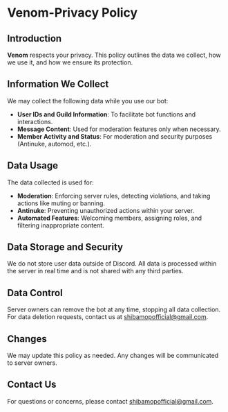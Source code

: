 # Venom-Privacy Policy



## Introduction

**Venom** respects your privacy. This policy outlines the data we collect, how we use it, and how we ensure its protection.

## Information We Collect

We may collect the following data while you use our bot:
- **User IDs and Guild Information**: To facilitate bot functions and interactions.
- **Message Content**: Used for moderation features only when necessary.
- **Member Activity and Status**: For moderation and security purposes (Antinuke, automod, etc.).

## Data Usage

The data collected is used for:
- **Moderation**: Enforcing server rules, detecting violations, and taking actions like muting or banning.
- **Antinuke**: Preventing unauthorized actions within your server.
- **Automated Features**: Welcoming members, assigning roles, and filtering inappropriate content.

## Data Storage and Security

We do not store user data outside of Discord. All data is processed within the server in real time and is not shared with any third parties.

## Data Control

Server owners can remove the bot at any time, stopping all data collection. For data deletion requests, contact us at shibamopofficial@gmail.com.

## Changes

We may update this policy as needed. Any changes will be communicated to server owners.

## Contact Us

For questions or concerns, please contact shibamopofficial@gmail.com.
